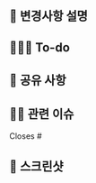 ## 🧚 변경사항 설명

<!-- 이 PR에서 어떤 변경사항이 있었는지 설명해주세요 -->

## 🧑🏻‍🏫 To-do

<!-- 추가로 작업해야 할 항목이 있으면 체크 박스 리스트로 정리해주세요 -->

## 🎤 공유 사항

<!-- 기타 팀원들이 참고해야 할 사항이 있으면 작성해주세요  -->

## 🤙🏻 관련 이슈

<!-- 이 PR이 해결하는 이슈 번호를 입력해주세요 -->

Closes #

## 📸 스크린샷

<!-- 기능 완성 PR의 경우 UI 변경사항, API 호출 테스트 결과 등의 스크린샷을 첨부해주세요 -->
